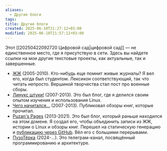 ```yaml
---
aliases:
  - Другие блоги
tags: 
title: Другие блоги
created: 2025-06-10T21:27:12+03:00
modified: 2025-06-10T21:57:12+03:00
---
```


Этот [[20250422092720 Цифровой сад|цифровой сад]] — не единственное место, где я присутствую в сети. Здесь вы найдете ссылки на мои другие текстовые проекты, как актуальные, так и завершенные.

- [ЖЖ](https://users.livejournal.com/-zain/) (2005-2010). Кто-нибудь еще помнит живые журналы? Я вел его, когда был студентом. Лексикон соответствующий, так что читать непросто. Вершиной творчества стал пост про военные сборы.
- [Линукс штуки!](https://puzan-linux.blogspot.com) (2007-2013). Это был блог, где я делился своим опытом изучения и использования Linux.
- [Чего начитался…](https://puzan-read.blogspot.com) (2007-2013). Публиковал обзоры книг, которые прочитал.
- [Puzan's Pages](https://old.puzan.dev) (2013-2021). Это был блог, который раньше находился на этом домене. Я создал его, чтобы объединить записи из ЖЖ, истории о Linux и обзоры книг. Перешел на статическую генерацию и [публикацию через GitHub](https://github.com/puzan/puzan.github.io). Вёл его с большими перерывами.
- [ПузоТёрка](https://t.me/ArchPuzoTerka) (2024-…). Это телеграм-канал, посвящённый программированию и архитектуре.
